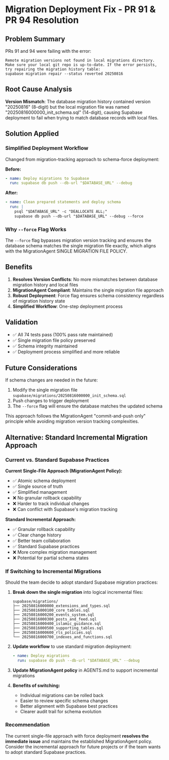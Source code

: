 # Migration Deployment Fix - PR 91 & PR 94 Resolution

## Problem Summary

PRs 91 and 94 were failing with the error:
```
Remote migration versions not found in local migrations directory.
Make sure your local git repo is up-to-date. If the error persists, try repairing the migration history table:
supabase migration repair --status reverted 20250816
```

## Root Cause Analysis

**Version Mismatch**: The database migration history contained version "20250816" (8-digit) but the local migration file was named "20250816000000_init_schema.sql" (14-digit), causing Supabase deployment to fail when trying to match database records with local files.

## Solution Applied

### Simplified Deployment Workflow
Changed from migration-tracking approach to schema-force deployment:

**Before:**
```yaml
- name: Deploy migrations to Supabase
  run: supabase db push --db-url "$DATABASE_URL" --debug
```

**After:**
```yaml
- name: Clean prepared statements and deploy schema
  run: |
    psql "$DATABASE_URL" -c "DEALLOCATE ALL;"
    supabase db push --db-url "$DATABASE_URL" --debug --force
```

### Why `--force` Flag Works

The `--force` flag bypasses migration version tracking and ensures the database schema matches the single migration file exactly, which aligns with the MigrationAgent SINGLE MIGRATION FILE POLICY.

## Benefits

1. **Resolves Version Conflicts**: No more mismatches between database migration history and local files
2. **MigrationAgent Compliant**: Maintains the single migration file approach
3. **Robust Deployment**: Force flag ensures schema consistency regardless of migration history state
4. **Simplified Workflow**: One-step deployment process

## Validation

- ✅ All 74 tests pass (100% pass rate maintained)
- ✅ Single migration file policy preserved
- ✅ Schema integrity maintained
- ✅ Deployment process simplified and more reliable

## Future Considerations

If schema changes are needed in the future:
1. Modify the single migration file `supabase/migrations/20250816000000_init_schema.sql`
2. Push changes to trigger deployment
3. The `--force` flag will ensure the database matches the updated schema

This approach follows the MigrationAgent "commit-and-push only" principle while avoiding migration version tracking complexities.

## Alternative: Standard Incremental Migration Approach

### Current vs. Standard Supabase Practices

**Current Single-File Approach (MigrationAgent Policy):**
- ✅ Atomic schema deployment
- ✅ Single source of truth
- ✅ Simplified management
- ❌ No granular rollback capability
- ❌ Harder to track individual changes
- ❌ Can conflict with Supabase's migration tracking

**Standard Incremental Approach:**
- ✅ Granular rollback capability
- ✅ Clear change history
- ✅ Better team collaboration
- ✅ Standard Supabase practices
- ❌ More complex migration management
- ❌ Potential for partial schema states

### If Switching to Incremental Migrations

Should the team decide to adopt standard Supabase migration practices:

1. **Break down the single migration** into logical incremental files:
   ```
   supabase/migrations/
   ├── 20250816000000_extensions_and_types.sql
   ├── 20250816000100_core_tables.sql
   ├── 20250816000200_events_system.sql
   ├── 20250816000300_posts_and_feed.sql
   ├── 20250816000400_islamic_guidance.sql
   ├── 20250816000500_supporting_tables.sql
   ├── 20250816000600_rls_policies.sql
   └── 20250816000700_indexes_and_functions.sql
   ```

2. **Update workflow** to use standard migration deployment:
   ```yaml
   - name: Deploy migrations
     run: supabase db push --db-url "$DATABASE_URL" --debug
   ```

3. **Update MigrationAgent policy** in AGENTS.md to support incremental migrations

4. **Benefits of switching:**
   - Individual migrations can be rolled back
   - Easier to review specific schema changes
   - Better alignment with Supabase best practices
   - Clearer audit trail for schema evolution

### Recommendation

The current single-file approach with force deployment **resolves the immediate issue** and maintains the established MigrationAgent policy. Consider the incremental approach for future projects or if the team wants to adopt standard Supabase practices.
